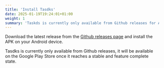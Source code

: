 ```yaml
---
title: 'Install Tasdks'
date: 2025-01-19T19:24:01+01:00
weight: 1
summary: 'Taskds is currently only available from Github releases for Android'
---
```


Download the latest release from the [Github releases page](https://github.com/mrdarip/tasdks/releases/latest) and install the APK on your Android device.

Tasdks is currently only available from Github releases, it will be available on the Google Play Store once it reaches a stable and feature complete state.